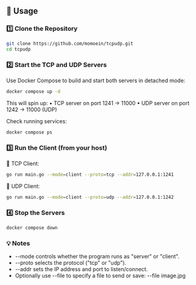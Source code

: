 ## 🚀 Usage

### 1️⃣ Clone the Repository

```bash
git clone https://github.com/momoein/tcpudp.git
cd tcpudp
```

### 2️⃣ Start the TCP and UDP Servers

Use Docker Compose to build and start both servers in detached mode:

```bash
docker compose up -d
```

This will spin up:
• TCP server on port 1241 → 11000
• UDP server on port 1242 → 11000 (UDP)

Check running services:

```bash
docker compose ps
```

### 3️⃣ Run the Client (from your host)

🔹 TCP Client:

```bash
go run main.go --mode=client --proto=tcp --addr=127.0.0.1:1241
```

🔹 UDP Client:

```bash
go run main.go --mode=client --proto=udp --addr=127.0.0.1:1242
```

### 4️⃣ Stop the Servers

```bash
docker compose down
```

### 💡 Notes

- --mode controls whether the program runs as "server" or "client".
- --proto selects the protocol ("tcp" or "udp").
- --addr sets the IP address and port to listen/connect.
- Optionally use --file to specify a file to send or save:
  --file image.jpg
